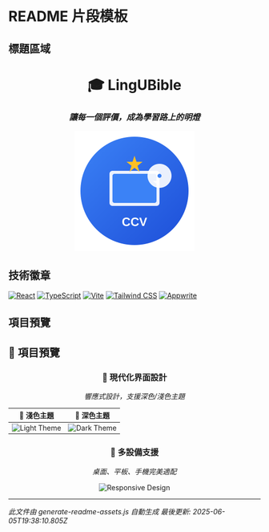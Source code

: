 # README 片段模板

## 標題區域
<div align="center">

# 🎓 LingUBible

### *讓每一個評價，成為學習路上的明燈*

![Logo](public/assets/logo-banner.svg)

</div>

## 技術徽章
[![React](https://img.shields.io/badge/React-18.3.1-61DAFB?style=flat-square&logo=react&logoColor=white)](https://reactjs.org/)
[![TypeScript](https://img.shields.io/badge/TypeScript-5.5.3-3178C6?style=flat-square&logo=typescript&logoColor=white)](https://www.typescriptlang.org/)
[![Vite](https://img.shields.io/badge/Vite-5.4.1-646CFF?style=flat-square&logo=vite&logoColor=white)](https://vitejs.dev/)
[![Tailwind CSS](https://img.shields.io/badge/Tailwind_CSS-3.4.17-38B2AC?style=flat-square&logo=tailwind-css&logoColor=white)](https://tailwindcss.com/)
[![Appwrite](https://img.shields.io/badge/Appwrite-18.1.1-FD366E?style=flat-square&logo=appwrite&logoColor=white)](https://appwrite.io/)

## 項目預覽
## 📸 項目預覽

<div align="center">

### 🎨 現代化界面設計
*響應式設計，支援深色/淺色主題*

| 🌅 淺色主題 | 🌙 深色主題 |
|:---:|:---:|
| ![Light Theme](https://via.placeholder.com/800x500/f8fafc/1e293b?text=LingUBible%20-%20Light%20Theme) | ![Dark Theme](https://via.placeholder.com/800x500/0f172a/e2e8f0?text=LingUBible%20-%20Dark%20Theme) |

### 📱 多設備支援
*桌面、平板、手機完美適配*

![Responsive Design](https://via.placeholder.com/1200x300/3b82f6/ffffff?text=Responsive%20Design%20%7C%20Desktop%20%7C%20Tablet%20%7C%20Mobile)

</div>

---

*此文件由 generate-readme-assets.js 自動生成*
*最後更新: 2025-06-05T19:38:10.805Z*
